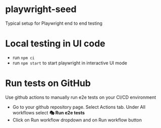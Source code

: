 # playwright-seed

Typical setup for Playwright end to end testing

# Local testing in UI code

* run `npm ci`
* run `npm start` to start playwright in interactive UI mode

# Run tests on GitHub

Use github actions to manually run e2e tests on your CI/CD environment
* Go to your github repository page. Select Actions tab. Under All workflows select <strong>🎭 Run e2e tests</strong>
* Click on Run workflow dropdown and on Run workflow button

